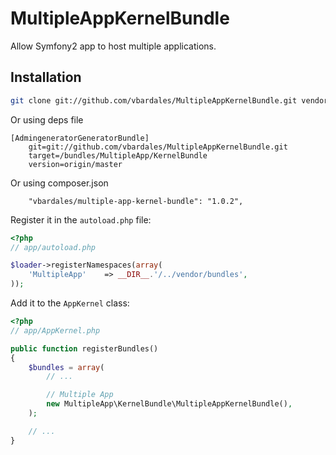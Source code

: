 MultipleAppKernelBundle
=======================

Allow Symfony2 app to host multiple applications.

## Installation

``` bash
git clone git://github.com/vbardales/MultipleAppKernelBundle.git vendor/bundles/MultipleApp/KernelBundle
```

Or using deps file

```
[AdmingeneratorGeneratorBundle]
    git=git://github.com/vbardales/MultipleAppKernelBundle.git
    target=/bundles/MultipleApp/KernelBundle
    version=origin/master
```

Or using composer.json

```
    "vbardales/multiple-app-kernel-bundle": "1.0.2",
```

Register it in the `autoload.php` file:

``` php
<?php
// app/autoload.php

$loader->registerNamespaces(array(
    'MultipleApp'    => __DIR__.'/../vendor/bundles',
));
```

Add it to the `AppKernel` class:

``` php
<?php
// app/AppKernel.php

public function registerBundles()
{
    $bundles = array(
        // ...

        // Multiple App
        new MultipleApp\KernelBundle\MultipleAppKernelBundle(),
    );

    // ...
}
```